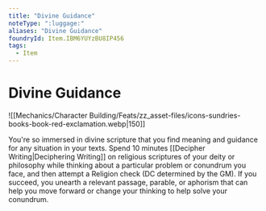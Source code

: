 ```yaml
---
title: "Divine Guidance"
noteType: ":luggage:"
aliases: "Divine Guidance"
foundryId: Item.IBM6YUYzBU8IP456
tags:
  - Item
---
```


# Divine Guidance
![[Mechanics/Character Building/Feats/zz_asset-files/icons-sundries-books-book-red-exclamation.webp|150]]

You're so immersed in divine scripture that you find meaning and guidance for any situation in your texts. Spend 10 minutes [[Decipher Writing|Deciphering Writing]] on religious scriptures of your deity or philosophy while thinking about a particular problem or conundrum you face, and then attempt a Religion check (DC determined by the GM). If you succeed, you unearth a relevant passage, parable, or aphorism that can help you move forward or change your thinking to help solve your conundrum.
